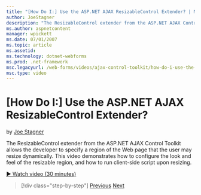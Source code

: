 ```yaml
---
title: "[How Do I:] Use the ASP.NET AJAX ResizableControl Extender? | Microsoft Docs"
author: JoeStagner
description: "The ResizableControl extender from the ASP.NET AJAX Control Toolkit allows the developer to specify a region of the Web page that the user may resize dynamic..."
ms.author: aspnetcontent
manager: wpickett
ms.date: 07/01/2007
ms.topic: article
ms.assetid: 
ms.technology: dotnet-webforms
ms.prod: .net-framework
msc.legacyurl: /web-forms/videos/ajax-control-toolkit/how-do-i-use-the-aspnet-ajax-resizablecontrol-extender
msc.type: video
---
```

[How Do I:] Use the ASP.NET AJAX ResizableControl Extender?
====================
by [Joe Stagner](https://github.com/JoeStagner)

The ResizableControl extender from the ASP.NET AJAX Control Toolkit allows the developer to specify a region of the Web page that the user may resize dynamically. This video demonstrates how to configure the look and feel of the resizable region, and how to run client-side script upon resizing.

[&#9654; Watch video (30 minutes)](https://channel9.msdn.com/Blogs/ASP-NET-Site-Videos/how-do-i-use-the-aspnet-ajax-resizablecontrol-extender)

>[!div class="step-by-step"]
[Previous](how-do-i-use-the-aspnet-ajax-validatorcallout-extender.md)
[Next](how-do-i-use-the-aspnet-ajax-tabs-control.md)